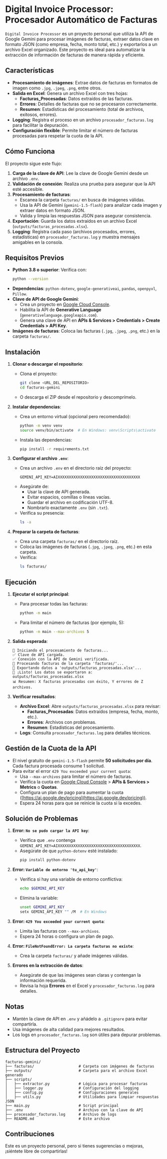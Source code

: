 # Digital Invoice Processor: Procesador Automático de Facturas

`Digital Invoice Processor` es un proyecto personal que utiliza la API de Google Gemini para procesar imágenes de facturas, extraer datos clave en formato JSON (como empresa, fecha, monto total, etc.) y exportarlos a un archivo Excel organizado. Este proyecto es ideal para automatizar la extracción de información de facturas de manera rápida y eficiente.

## Características

- **Procesamiento de imágenes**: Extrae datos de facturas en formatos de imagen como `.jpg`, `.jpeg`, `.png`, entre otros.
- **Salida en Excel**: Genera un archivo Excel con tres hojas:
  - **Facturas_Procesadas**: Datos extraídos de las facturas.
  - **Errores**: Detalles de facturas que no se procesaron correctamente.
  - **Resumen**: Estadísticas del procesamiento (total de archivos, exitosos, errores).
- **Logging**: Registra el proceso en un archivo `procesador_facturas.log` para facilitar la depuración.
- **Configuración flexible**: Permite limitar el número de facturas procesadas para respetar la cuota de la API.

## Cómo Funciona

El proyecto sigue este flujo:

1. **Carga de la clave de API**: Lee la clave de Google Gemini desde un archivo `.env`.
2. **Validación de conexión**: Realiza una prueba para asegurar que la API esté accesible.
3. **Procesamiento de facturas**:
   - Escanea la carpeta `facturas/` en busca de imágenes válidas.
   - Usa la API de Gemini (`gemini-1.5-flash`) para analizar cada imagen y extraer datos en formato JSON.
   - Valida y limpia las respuestas JSON para asegurar consistencia.
4. **Exportación**: Guarda los datos extraídos en un archivo Excel (`outputs/facturas_procesadas.xlsx`).
5. **Logging**: Registra cada paso (archivos procesados, errores, estadísticas) en `procesador_facturas.log` y muestra mensajes amigables en la consola.

## Requisitos Previos

- **Python 3.8 o superior**: Verifica con:
  ```bash
  python --version
  ```
- **Dependencias**: `python-dotenv`, `google-generativeai`, `pandas`, `openpyxl`, `Pillow`.
- **Clave de API de Google Gemini**:
  - Crea un proyecto en [Google Cloud Console](https://console.cloud.google.com/).
  - Habilita la API de **Generative Language** (`generativelanguage.googleapis.com`).
  - Genera una clave de API en **APIs & Services > Credentials > Create Credentials > API Key**.
- **Imágenes de facturas**: Coloca las facturas (`.jpg`, `.jpeg`, `.png`, etc.) en la carpeta `facturas/`.

## Instalación

1. **Clonar o descargar el repositorio**:

   - Clona el proyecto:
     ```bash
     git clone <URL_DEL_REPOSITORIO>
     cd facturas-gemini
     ```
   - O descarga el ZIP desde el repositorio y descomprímelo.
2. **Instalar dependencias**:

   - Crea un entorno virtual (opcional pero recomendado):

     ```bash
     python -m venv venv
     source venv/bin/activate  # En Windows: venv\Scripts\activate
     ```
   - Instala las dependencias:

     ```bash
     pip install -r requirements.txt
     ```
3. **Configurar el archivo `.env`**:

   - Crea un archivo `.env` en el directorio raíz del proyecto:
     ```plaintext
     GEMINI_API_KEY=AIXXXXXXXXXXXXXXXXXXXXXXXXXXXXXXXXXXXXX
     ```
   - Asegúrate de:
     - Usar la clave de API generada.
     - Evitar espacios, comillas o líneas vacías.
     - Guardar el archivo en codificación UTF-8.
     - Nombrarlo exactamente `.env` (sin `.txt`).
   - Verifica su presencia:
     ```bash
     ls -a
     ```
4. **Preparar la carpeta de facturas**:

   - Crea una carpeta `facturas/` en el directorio raíz.
   - Coloca las imágenes de facturas (`.jpg`, `.jpeg`, `.png`, etc.) en esta carpeta.
   - Verifica:
     ```bash
     ls facturas/
     ```

## Ejecución

1. **Ejecutar el script principal**:

   - Para procesar todas las facturas:
     ```bash
     python -m main
     ```
   - Para limitar el número de facturas (por ejemplo, 5):
     ```bash
     python -m main --max-archivos 5
     ```
2. **Salida esperada**:

   ```
   🚀 Iniciando el procesamiento de facturas...
   ✅ Clave de API cargada.
   ✅ Conexión con la API de Gemini verificada.
   📂 Procesando facturas de la carpeta 'facturas/'...
   📄 Exportando datos a 'outputs/facturas_procesadas.xlsx'...
   🎉 ¡Listo! Los datos se exportaron a: outputs/facturas_procesadas.xlsx
   📊 Resumen: X facturas procesadas con éxito, Y errores de Z archivos.
   ```
3. **Verificar resultados**:

   - **Archivo Excel**: Abre `outputs/facturas_procesadas.xlsx` para revisar:
     - **Facturas_Procesadas**: Datos extraídos (empresa, fecha, monto, etc.).
     - **Errores**: Archivos con problemas.
     - **Resumen**: Estadísticas del procesamiento.
   - **Logs**: Consulta `procesador_facturas.log` para detalles técnicos.

## Gestión de la Cuota de la API

- El nivel gratuito de `gemini-1.5-flash` permite **50 solicitudes por día**. Cada factura procesada consume 1 solicitud.
- Para evitar el error `429 You exceeded your current quota`:
  - Usa `--max-archivos` para limitar el número de facturas.
  - Verifica la cuota en [Google Cloud Console](https://console.cloud.google.com/) > **APIs & Services > Metrics** o **Quotas**.
  - Configura un plan de pago para aumentar la cuota ([https://ai.google.dev/pricing](https://ai.google.dev/pricing)).
  - Espera 24 horas para que se reinicie la cuota si la excedes.

## Solución de Problemas

1. **Error: `No se pudo cargar la API key`**:

   - Verifica que `.env` contenga `GEMINI_API_KEY=AIXXXXXXXXXXXXXXXXXXXXXXXXXXXXXXXXXXXXX`.
   - Asegúrate de que `python-dotenv` esté instalado:
     ```bash
     pip install python-dotenv
     ```
2. **Error: `Variable de entorno 'tu_api_key'`**:

   - Verifica si hay una variable de entorno conflictiva:
     ```bash
     echo $GEMINI_API_KEY
     ```
   - Elimina la variable:
     ```bash
     unset GEMINI_API_KEY
     setx GEMINI_API_KEY "" /M  # En Windows
     ```
3. **Error: `429 You exceeded your current quota`**:

   - Limita las facturas con `--max-archivos`.
   - Espera 24 horas o configura un plan de pago.
4. **Error: `FileNotFoundError: La carpeta facturas no existe`**:

   - Crea la carpeta `facturas/` y añade imágenes válidas.
5. **Errores en la extracción de datos**:

   - Asegúrate de que las imágenes sean claras y contengan la información requerida.
   - Revisa la hoja **Errores** en el Excel y `procesador_facturas.log` para detalles.

## Notas

- Mantén la clave de API en `.env` y añádelo a `.gitignore` para evitar compartirla.
- Usa imágenes de alta calidad para mejores resultados.
- Los logs en `procesador_facturas.log` son útiles para depurar problemas.

## Estructura del Proyecto

```
facturas-gemini/
├── facturas/                    # Carpeta con imágenes de facturas
├── outputs/                     # Carpeta para el archivo Excel generado
├── scripts/
│   ├── extractor.py             # Lógica para procesar facturas
│   ├── logger.py                # Configuración del logging
│   ├── config.py                # Configuraciones generales
│   ├── utils.py                 # Utilidades para limpiar respuestas JSON
├── main.py                      # Script principal
├── .env                         # Archivo con la clave de API
├── procesador_facturas.log      # Archivo de logs
├── README.md                    # Este archivo
```

## Contribuciones

Este es un proyecto personal, pero si tienes sugerencias o mejoras, ¡siéntete libre de compartirlas!
